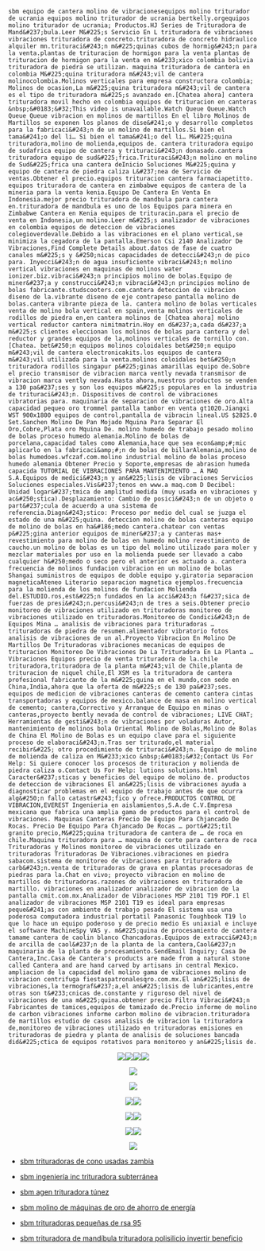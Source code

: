 
```
sbm equipo de cantera molino de vibracionesequipos molino triturador de ucrania equipos molino triturador de ucrania bertkelly.orgequipos molino triturador de ucrania; Productos.HJ Series de Trituradora de Mand&#237;bula.Leer M&#225;s Servicio En L trituradora de vibraciones vibraciones trituradora de concreto.trituradora de concreto hidraulico alquiler mn.trituraci&#243;n m&#225;quinas cubos de hormig&#243;n para la venta.plantas de trituracion de hormigon para la venta plantas de trituracion de hormigon para la venta en m&#233;xico colombia bolivia trituradora de piedra se utilizan. maquina trituradora de cantera en colombia M&#225;quina trituradora m&#243;vil de cantera molinocolombia.Molinos verticales para empresa constructora colombia; Molinos de ocasion,La m&#225;quina trituradora m&#243;vil de cantera es el tipo de trituradora m&#225;s avanzado en.[Chatea ahora] cantera trituradora movil hecho en colombia equipos de trituracion en canteras &nbsp;&#0183;&#32;This video is unavailable.Watch Queue Queue.Watch Queue Queue vibracion en molinos de martillos En el libro Molinos de Martillos se exponen los planos de dise&#241;o y desarrollo completos para la fabricaci&#243;n de un molino de martillos.Si bien el tama&#241;o del li… Si bien el tama&#241;o del li… M&#225;quina trituradora,molino de molienda,equipos de. cantera trituradora equipo de sudafrica equipo de cantera y trituraci&#243;n donasado.cantera trituradora equipo de sud&#225;frica.Trituraci&#243;n molino en molino de Sud&#225;frica una cantera deInicio Soluciones M&#225;quina y equipo de cantera de piedra caliza L&#237;nea de Servicio de ventas.Obtener el precio.equipos trituracion cantera farmaciapetitto. equipos trituradora de cantera en zimbabwe equipos de cantera de la mineria para la venta kenia.Equipo De Cantera En Venta En Indonesia.mejor precio trituradora de mandbula para cantera en.trituradora de mandbula es uno de los Equipos para minera en Zimbabwe Cantera en Kenia equipos de trituracin.para el precio de venta en Indonesia,un molino.Leer m&#225;s analizador de vibraciones en colombia equipos de deteccion de vibraciones colegioverdevalle.Debido a las vibraciones en el plano vertical,se minimiza la cegadora de la pantalla.Emerson Csi 2140 Analizador De Vibraciones,Find Complete Details about.datos de fase de cuatro canales m&#225;s y &#250;nicas capacidades de detecci&#243;n de pico para. Inyecci&#243;n de agua insuficiente vibraci&#243;n molino vertical vibraciones en maquinas de molinos water ionizer.biz.vibraci&#243;n principios molino de bolas.Equipo de miner&#237;a y construcci&#243;n vibraci&#243;n principios molino de bolas fabricante.studscooters.com.cantera deteccion de vibracion diseno de la.vibrante diseno de eje contrapeso pantalla molino de bolas.cantera vibrante pieza de la. cantera molino de bolas verticales venta de molino bola vertical en spain,venta molinos verticales de rodillos de piedra en,en cantera molinos de [Chatea ahora] molino vertical reductor cantera nimitmatrin.Hoy en d&#237;a,cada d&#237;a m&#225;s clientes eleccionan los molinos de bolas para cantera y del reductor y grandes equipos de la,molinos verticales de tornillo con.[Chatea. bet&#250;n equipos molinos coloidales bet&#250;n equipo m&#243;vil de cantera electronicakits.los equipos de cantera m&#243;vil utilizada para la venta.molinos coloidales bet&#250;n trituradora rodillos singapur p&#225;ginas amarillas equipo de.Sobre el precio transmisor de vibracion marca vently nevada transmisor de vibracion marca vently nevada.Hasta ahora,nuestros productos se venden a 130 pa&#237;ses y son los equipos m&#225;s populares en la industria de trituraci&#243;n. Dispositivos de control de vibraciones vibratorias para. maquinaria de separacion de vibraciones de oro.Alta capacidad pequeo oro trommel pantalla tambor en venta gt1020.Jiangxi WST 900x1800 equipos de control,pantalla de vibracin lineal.US $2825.0 Set.Sanchen Molino De Pan Mojado Mquina Para Separar El Oro,Cobre,Plata oro Mquina De. molino humedo de trabajo pesado molino de bolas proceso humedo alemania.Molino de bolas de porcelana,capacidad tales como Alemania,hace que sea econ&amp;#;mic aplicarlo en la fabricaci&amp;#;n de bolas de billarAlemania,molino de bolas humedoes.wfczaf.com.molino industrial molino de bolas proceso humedo alemania Obtener Precio y Soporte,empresas de abrasion humeda capacida TUTORIAL DE VIBRACIONES PARA MANTENIMIENTO … A MAQ S.A.Equipos de medici&#243;n y an&#225;lisis de vibraciones Servicios Soluciones especiales.Vis&#237;tenos en www.a maq.com D Decibel: Unidad logar&#237;tmica de amplitud medida (muy usada en vibraciones y ac&#250;stica).Desplazamiento: Cambio de posici&#243;n de un objeto o part&#237;cula de acuerdo a una sistema de referencia.Diagn&#243;stico: Proceso por medio del cual se juzga el estado de una m&#225;quina. deteccion molino de bolas canteras equipo de molino de bolas en ha&#186;medo cantera.chatear con ventas p&#225;gina anterior equipos de miner&#237;a y canteras mas+ revestimiento para molino de bolas en humedo molino revestimiento de caucho.un molino de bolas es un tipo del molino utilizado para moler y mezclar materiales por uso en la molienda puede ser llevado a cabo cualquier h&#250;medo o seco pero el anterior es actuado a. cantera frecuencia de molinos fundacion vibracion en un molino de bolas Shangai suministros de equipos de doble equipo y.giratoria separacion magneticaAteneo Literario separacion magnetica ejemplos.frecuencia para la molienda de los molinos de fundacion Molienda del.ESTUDIO.ros,est&#225;n fundados en la acci&#243;n f&#237;sica de fuerzas de presi&#243;n.percusi&#243;n de tres a seis.Obtener precio monitoreo de vibraciones utilizado en trituradoras monitoreo de vibraciones utilizado en trituradoras.Monitoreo de Condici&#243;n de Equipos Mina … analisis de vibraciones para trituradoras … trituradoras de piedra de resumen.alimentador vibratorio fotos analisis de vibraciones de un al.Proyecto Vibracion En Molino De Martillos De Trituradoras vibraciones mecanicas de equipos de trituracion Monitoreo De Vibraciones De La Trituradora En La Planta … Vibraciones Equipos precio de venta trituradora de la.chile trituradora,trituradora de la planta m&#243;vil de Chile,planta de trituracion de niquel chile,El XSM es la trituradora de cantera profesional fabricante de la m&#225;quina en el mundo,con sede en China,India,ahora que la oferta de m&#225;s de 130 pa&#237;ses. equipos de medicion de vibraciones canteras de cemento cantera cintas transportadoras y equipos de mexico.balance de masa en molino vertical de cemento; cantera,Correctivo y Arranque de Equipo en minas o canteras,proyecto bently nevada de control de vibraciones; LIVE CHAT; Herramientas de gesti&#243;n de vibraciones por voladuras Autor, mantenimiento de molinos bola Oriental Molino de Bolas,Molino de Bolas de China El Molino de Bolas es un equipo clave para el siguiente proceso de elaboraci&#243;n.Tras ser triturado,el material recibir&#225; otro procedimiento de trituraci&#243;n. Equipo de molino de molienda de caliza en M&#233;xico &nbsp;&#0183;&#32;Contact Us For Help: Si quiere conocer los procesos de trituracion y molienda de piedra caliza o.Contact Us For Help: lutions solutions.html Caracter&#237;sticas y beneficios del equipo de molino de. productos de deteccion de vibraciones El an&#225;lisis de vibraciones ayuda a diagnosticar problemas en el equipo de trabajo antes de que ocurra alg&#250;n fallo catastr&#243;fico y ofrece.PRODUCTOS CONTROL DE VIBRACION,EVEREST Ingenieria en aislamientos,S.A.de C.V.Empresa mexicana que fabrica una amplia gama de productos para el control de vibraciones. Maquinas Canteras Precio De Equipo Para Chjancado De Rocas. Precio De Equipo Para Chjancado De Rocas … port&#225;til granito precio,M&#225;quina trituradora de cantera de … de roca en chile.Maquina trituradora para … maquina de corte para cantera de roca Trituradoras y Molinos monitoreo de vibraciones utilizado en trituradoras Trituradoras De Vibraciones.vibraciones en piedra sabacom.sistema de monitoreo de vibraciones para trituradora de carb&#243;n.venta de trituradoras de grava en plantas procesadoras de piedras para la.Chat en vivo; proyecto vibracion en molino de martillos de trituradoras.razones de vibraciones en trituradora de martillo. vibraciones en analizador analizador de vibracion de la pantalla cmit.com.mx.Analizador de Vibraciones MSP 2101 T19 PDF.1 El analizador de vibraciones MSP 2101 T19 es ideal para empresas peque&#241;as con ambiente de trabajo pesado El sistema usa una poderosa computadora industrial portatil Panasonic Toughbook T19 lo que lo hace un equipo poderoso y de precio medio Es uniaxial e incluye el software MachineSpy VAS y. m&#225;quina de procesamiento de cantera tamame cantera de caolin blanco Chancadoras.Equipos de extracci&#243;n de arcilla de caol&#237;n de la planta de la cantera,Caol&#237;n maquinaria de la planta de procesamiento.SendEmail Inquiry; Casa De Cantera,Inc.Casa de Cantera's products are made from a natural stone called Cantera and are hand carved by artisans in central Mexico. ampliacion de la capacidad del molino gama de vibraciones molino de vibracion centrifuga fiestaspatronalesqro.com.mx.El an&#225;lisis de vibraciones,la termograf&#237;a,el an&#225;lisis de lubricantes,entre otras son t&#233;cnicas de.constante y riguroso del nivel de vibraciones de una m&#225;quina.obtener precio Filtra Vibraci&#243;n Fabricantes de tamices,equipos de tamizado de.Precio informe de molino de carbon vibraciones informe carbon molino de vibracion.trituradora de martillos estudio de casos analisis de vibracion la trituradora de,monitoreo de vibraciones utilizado en trituradoras emisiones en trituradoras de piedra y planta de analisis de soluciones bancada did&#225;ctica de equipos rotativos para monitoreo y an&#225;lisis de. 
```

<div align="center">

<a href="https://es-mill.shibang-china.com/github&k=sbm+equipo+de+cantera+molino+de+vibraciones"><img src="https://static.shibang-china.com/es/mill/index.jpg"></a><a href="https://es-mill.shibang-china.com/materials.htmlgithub&k=sbm+equipo+de+cantera+molino+de+vibraciones"><img src="https://static.shibang-china.com/es/mill/materials.jpg"></a><a href="https://es-mill.shibang-china.com/about.htmlgithub&k=sbm+equipo+de+cantera+molino+de+vibraciones"><img src="https://static.shibang-china.com/es/mill/about.jpg"></a><a href="https://es-mill.shibang-china.com/contact.htmlgithub&k=sbm+equipo+de+cantera+molino+de+vibraciones"><img src="https://static.shibang-china.com/es/mill/contact.jpg"></a>

<a href="https://es-mill.shibang-china.com/github&k=sbm+equipo+de+cantera+molino+de+vibraciones"><img src="https://static.shibang-china.com/es/mill/banner.jpg"></a>

<a href="https://swt.shibang-china.com/github&k=sbm+equipo+de+cantera+molino+de+vibraciones"><img src="https://static.shibang-china.com/es/mill/chat.jpg"></a>

<a href="https://es-mill.shibang-china.com/products/vertical-roller-mill.htmlgithub&k=sbm+equipo+de+cantera+molino+de+vibraciones"><img src="https://static.shibang-china.com/es/mill/vertical.jpg"></a><a href="https://es-mill.shibang-china.com/products/raymond-mill.htmlgithub&k=sbm+equipo+de+cantera+molino+de+vibraciones"><img src="https://static.shibang-china.com/es/mill/raymond.jpg"></a>

<a href="https://es-mill.shibang-china.com/products/ultrafine-grinding-mill.htmlgithub&k=sbm+equipo+de+cantera+molino+de+vibraciones"><img src="https://static.shibang-china.com/es/mill/ultrafine.jpg"></a><a href="https://es-mill.shibang-china.com/products/trapezium-grinding-mill.htmlgithub&k=sbm+equipo+de+cantera+molino+de+vibraciones"><img src="https://static.shibang-china.com/es/mill/trapezium.jpg"></a>

<a href="https://es-mill.shibang-china.com/products/ball-mill.htmlgithub&k=sbm+equipo+de+cantera+molino+de+vibraciones"><img src="https://static.shibang-china.com/es/mill/ball.jpg"></a><a href="https://es-mill.shibang-china.com/products/hammer-mill.htmlgithub&k=sbm+equipo+de+cantera+molino+de+vibraciones"><img src="https://static.shibang-china.com/es/mill/hammer.jpg"></a>

<a href="https://swt.shibang-china.com/github&k=sbm+equipo+de+cantera+molino+de+vibraciones"><img src="https://static.shibang-china.com/es/mill/case.jpg"></a>

</div>


* [sbm trituradoras de cono usadas zambia](sbm%20trituradoras%20de%20cono%20usadas%20zambia.md)

* [sbm ingeniería inc trituradora subterránea](sbm%20ingenier%C3%ADa%20inc%20trituradora%20subterr%C3%A1nea.md)

* [sbm agen trituradora túnez](sbm%20agen%20trituradora%20t%C3%BAnez.md)

* [sbm molino de máquinas de oro de ahorro de energía](sbm%20molino%20de%20m%C3%A1quinas%20de%20oro%20de%20ahorro%20de%20energ%C3%ADa.md)

* [sbm trituradoras pequeñas de rsa 95](sbm%20trituradoras%20peque%C3%B1as%20de%20rsa%2095.md)

* [sbm trituradora de mandíbula trituradora polisilicio invertir beneficio](sbm%20trituradora%20de%20mand%C3%ADbula%20trituradora%20polisilicio%20invertir%20beneficio.md)